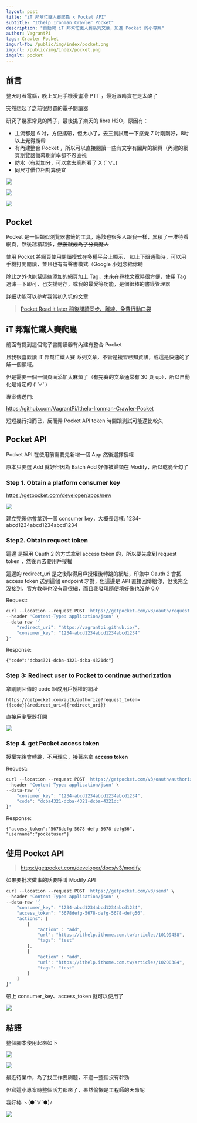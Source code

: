 ```yaml
---
layout: post
title: "iT 邦幫忙鐵人賽爬蟲 x Pocket API"
subtitle: "Ithelp Ironman Crawler Pocket"
description: "自動爬 iT 邦幫忙鐵人賽系列文章，加進 Pocket 的小專案"
author: VagrantPi
tags: Crawler Pocket
imgurl-fb: /public/img/index/pocket.png
imgurl: /public/img/index/pocket.png
imgalt: pocket 
---
```


## 前言

整天盯著電腦，晚上又用手機漫畫滑 PTT ，最近眼睛實在是太酸了

突然想起了之前很想買的電子閱讀器

研究了幾家常見的牌子，最後挑了樂天的 libra H2O，原因有：

- 主流都是 6 吋，方便攜帶，但太小了，去三創試用一下感覺 7 吋剛剛好，8吋以上覺得攜帶
- 有內建整合 Pocket ，所以可以直接閱讀一些有文字有圖片的網頁（內建的網頁瀏覽器螢幕刷新率都不忍直視
- 防水（有就加分，可以拿去廁所看了 X (ﾟ∀。)
- 同尺寸價位相對算便宜

![](/public/img/post/ithone-pocket/img4.jpg)

![](/public/img/post/ithone-pocket/img3.jpg)

![](/public/img/post/ithone-pocket/img2.jpg)

## Pocket

Pocket 是一個類似瀏覽器書籤的工具，應該也很多人跟我一樣，累積了一堆待看網頁，然後越積越多，~~然後就成為了分頁魔人~~

使用 Pocket 將網頁使用閱讀模式在多種平台上顯示， 如上下班通勤時，可以用手機打開閱讀，並且也有有聲書模式（Google 小姐念給你聽

除此之外也能幫這些添加的網頁加上 Tag，未來在尋找文章時很方便，使用 Tag 過濾一下即可，也支援封存，或我的最愛等功能，是個很棒的書籤管理器

詳細功能可以參考我當初入坑的文章

> [Pocket Read it later 稍後閱讀同步、離線、免費行動口袋](https://www.playpcesor.com/2012/04/pocket-read-it-later.html)

## iT 邦幫忙鐵人賽爬蟲

前面有提到這個電子書閱讀器有內建有整合 Pocket

且我很喜歡讀 iT 邦幫忙鐵人賽 系列文章，不管是複習已知資訊，或這是快速的了解一個領域。

但是需要一個一個頁面添加太麻煩了（有完賽的文章通常有 30 頁 up），所以自動化是肯定的 (ﾟ∀ﾟ)

專案傳送門:

https://github.com/VagrantPi/Ithelp-Ironman-Crawler-Pocket

短短幾行扣而已，反而弄 Pocket API token 時間跟測試可能還比較久

## Pocket API

Pocket API 在使用前需要先新增一個 App 然後選擇授權

原本只要選 Add 就好但因為 Batch Add 好像被歸類在 Modify，所以乾脆全勾了 

### Step 1. Obtain a platform consumer key

https://getpocket.com/developer/apps/new

![](/public/img/post/ithone-pocket/create.png)

建立完後你會拿到一個 consumer key，大概長這樣: 1234-abcd1234abcd1234abcd1234

### Step2. Obtain request token

這邊 是採用 Oauth 2 的方式拿到 access token 的，所以要先拿到 request token ，然後再去要用戶授權

這邊的 redirect_uri 是之後取得用戶授權後轉跳的網址，印象中 Oauth 2 會把 access token 送到這個 endpoint 才對，但這邊是 API 直接回傳給你，但我完全沒接到，官方教學也沒有寫很細，而且我發現隨便填好像也沒差 0.0

Request:

```javascript
curl --location --request POST 'https://getpocket.com/v3/oauth/request' \
--header 'Content-Type: application/json' \
--data-raw '{
    "redirect_uri": "https://vagrantpi.github.io/",
    "consumer_key": "1234-abcd1234abcd1234abcd1234"
}'
```

Response:

```
{"code":"dcba4321-dcba-4321-dcba-4321dc"}
```

### Step 3: Redirect user to Pocket to continue authorization

拿剛剛回傳的 code 組成用戶授權的網址

```
https://getpocket.com/auth/authorize?request_token={{code}}&redirect_uri={{redirect_uri}}
```

直接用瀏覽器打開

![](/public/img/post/ithone-pocket/oauth.png)

### Step 4. get Pocket access token

授權完後會轉跳，不用理它，接著來拿 **access token**

Request:

```javascript
curl --location --request POST 'https://getpocket.com/v3/oauth/authorize' \
--header 'Content-Type: application/json' \
--data-raw '{
    "consumer_key": "1234-abcd1234abcd1234abcd1234",
    "code": "dcba4321-dcba-4321-dcba-4321dc"
}'
```

Response:

```
{"access_token":"5678defg-5678-defg-5678-defg56",
"username":"pocketuser"}
```

## 使用 Pocket API

> https://getpocket.com/developer/docs/v3/modify

如果要批次做事的話要呼叫 Modify API

```javascript
curl --location --request POST 'https://getpocket.com/v3/send' \
--header 'Content-Type: application/json' \
--data-raw '{
    "consumer_key": "1234-abcd1234abcd1234abcd1234",
    "access_token": "5678defg-5678-defg-5678-defg56",
    "actions": [
        {
            "action" : "add",
            "url": "https://ithelp.ithome.com.tw/articles/10199458",
            "tags": "test"
        },
        {
            "action" : "add",
            "url": "https://ithelp.ithome.com.tw/articles/10200384",
            "tags": "test"
        }
    ]
}'
```

帶上 consumer_key、access_token 就可以使用了


![](/public/img/post/ithone-pocket/pocket.png)


## 結語

整個腳本使用起來如下

![](/public/img/post/ithone-pocket/screen.png)

![](/public/img/post/ithone-pocket/kobo.jpg)


最近待業中，為了找工作要刷題，不過一整個沒有幹勁

但寫這小專案時整個活力都來了，果然偷懶是工程師的天命呢

我好棒 ヽ(●´∀`●)ﾉ

![](/public/img/post/ithone-pocket/meme.png)

